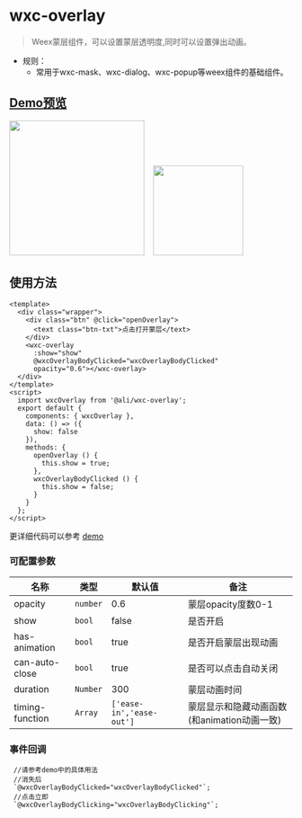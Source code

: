# wxc-overlay 

> Weex蒙层组件，可以设置蒙层透明度,同时可以设置弹出动画。

- 规则：
    - 常用于wxc-mask、wxc-dialog、wxc-popup等weex组件的基础组件。


## [Demo预览](https://h5.m.taobao.com/trip/wxc-overlay/index.html?_wx_tpl=https%3A%2F%2Fh5.m.taobao.com%2Ftrip%2Fwxc-overlay%2Fdemo%2Findex.native-min.js)
<img src="https://gw.alipayobjects.com/zos/rmsportal/uVBoujAIcLFYDociannN.gif" width="240"/>&nbsp;&nbsp;&nbsp;&nbsp;<img src="https://img.alicdn.com/tfs/TB1rXrwSpXXXXb3aFXXXXXXXXXX-200-200.png" width="160"/>

## 使用方法

```vue
<template>
  <div class="wrapper">
    <div class="btn" @click="openOverlay">
      <text class="btn-txt">点击打开蒙层</text>
    </div>
    <wxc-overlay
      :show="show"
      @wxcOverlayBodyClicked="wxcOverlayBodyClicked"
      opacity="0.6"></wxc-overlay>
  </div>
</template>
<script>
  import wxcOverlay from '@ali/wxc-overlay';
  export default {
    components: { wxcOverlay },
    data: () => ({
      show: false
    }),
    methods: {
      openOverlay () {
        this.show = true;
      },
      wxcOverlayBodyClicked () {
        this.show = false;
      }
    }
  };
</script>
```
更详细代码可以参考 [demo](https://github.com/alibaba/weex-ui/blob/master/example/overlay/index.vue)


### 可配置参数

| 名称      | 类型     | 默认值   | 备注  |
|-------------|------------|--------|-----|
| opacity | `number` | 0.6 | 蒙层opacity度数0-1 |
| show | `bool` | false | 是否开启  |
| has-animation | `bool` | true | 是否开启蒙层出现动画  |
| can-auto-close | `bool` | true | 是否可以点击自动关闭  |
| duration | `Number` | 300 | 蒙层动画时间  |
| timing-function | `Array` | `['ease-in','ease-out']` | 蒙层显示和隐藏动画函数(和animation动画一致)  |


### 事件回调

```
 //请参考demo中的具体用法
 //消失后
 `@wxcOverlayBodyClicked="wxcOverlayBodyClicked"`;
 //点击立即
 `@wxcOverlayBodyClicking="wxcOverlayBodyClicking"`;
```
